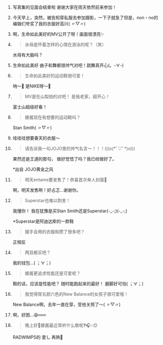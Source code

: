 1. 写真集的见面会结束啦 谢谢大家在雨天依然前来参加！

2. 今天早上，突然，被告知穿私服去参加摄影，一下子就急了但是，non・no的编辑们夸奖了我的衣服好高兴( 〃▽〃)

3. 啊，生命如此美好的MV公开了呀！画面很漂亮✨

4. > 水母是怀着怎样的心情在游泳的呢？（笑）

   水母有大脑吗？

5. 生命如此美好 曲子和舞都很帅气对吧！跳舞真开心(。-∀-)

6. > 生命如此美好的运动鞋很可爱！

   呐～💓 是NIKE呀～💓

7. > MV是在山梨拍的对吧！ 是我老家，超开心！

   富士山超级好看！

8. > 娜酱现在有想要的运动鞋吗？

   Stan Smith( 〃▽〃)

9. 哇哇哇想要春天的衣服～

10. > 请告诉我一句JOJO里的帅气名言〜！！！(((o(\*ﾟ▽ﾟ\*)o)))

    果然还是王道的那句，  做好觉悟了吗？我已经做好了。

    *出自 JOJO黄金之风

11. > 明天entame要发售了！恭喜首次单人封面👏

    啊，明天发售啊！好忐忑...谢谢你。

12. > Superstar也难以割舍！

    我懂你！ 我在犹豫是买Stan Smith还是Superstar(-\_-;)(-\_-;)

    *Superstar是阿迪达斯的一款鞋

13. > 握手会用的衣服和攒了很多吧？

    正相反

14. > 两双都买吧？

    我的钱包…( ；∀；)

15. > 娜酱更追求性能还是可爱呢？

    鞋的话，应该是性能吧？ 随时能跑起来的最好！ 磨脚好可怕( ；∀；)

16. > 我觉得穿五颜六色的New Balance的女孩子很可爱哦！

    New Balance啊，去年一直在穿，受他关照了～( 〃▽〃)

17. 啊，好困…😪💤💤

18. > 晚上好🎵娜酱最近常听什么歌呢❓🎧🎶😊

    RADWIMPS的 愛し 再熱💓